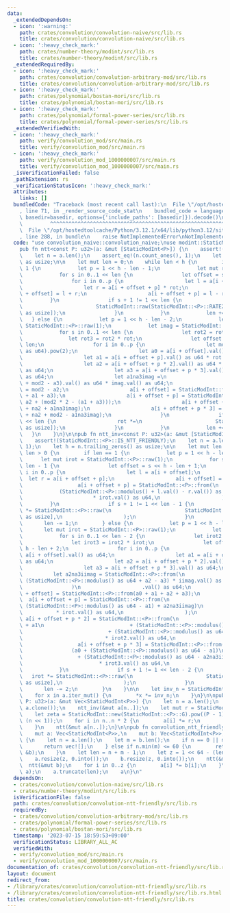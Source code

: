 ```yaml
---
data:
  _extendedDependsOn:
  - icon: ':warning:'
    path: crates/convolution/convolution-naive/src/lib.rs
    title: crates/convolution/convolution-naive/src/lib.rs
  - icon: ':heavy_check_mark:'
    path: crates/number-theory/modint/src/lib.rs
    title: crates/number-theory/modint/src/lib.rs
  _extendedRequiredBy:
  - icon: ':heavy_check_mark:'
    path: crates/convolution/convolution-arbitrary-mod/src/lib.rs
    title: crates/convolution/convolution-arbitrary-mod/src/lib.rs
  - icon: ':heavy_check_mark:'
    path: crates/polynomial/bostan-mori/src/lib.rs
    title: crates/polynomial/bostan-mori/src/lib.rs
  - icon: ':heavy_check_mark:'
    path: crates/polynomial/formal-power-series/src/lib.rs
    title: crates/polynomial/formal-power-series/src/lib.rs
  _extendedVerifiedWith:
  - icon: ':heavy_check_mark:'
    path: verify/convolution_mod/src/main.rs
    title: verify/convolution_mod/src/main.rs
  - icon: ':heavy_check_mark:'
    path: verify/convolution_mod_1000000007/src/main.rs
    title: verify/convolution_mod_1000000007/src/main.rs
  _isVerificationFailed: false
  _pathExtension: rs
  _verificationStatusIcon: ':heavy_check_mark:'
  attributes:
    links: []
  bundledCode: "Traceback (most recent call last):\n  File \"/opt/hostedtoolcache/Python/3.12.1/x64/lib/python3.12/site-packages/onlinejudge_verify/documentation/build.py\"\
    , line 71, in _render_source_code_stat\n    bundled_code = language.bundle(stat.path,\
    \ basedir=basedir, options={'include_paths': [basedir]}).decode()\n          \
    \         ^^^^^^^^^^^^^^^^^^^^^^^^^^^^^^^^^^^^^^^^^^^^^^^^^^^^^^^^^^^^^^^^^^^^^^^^^^^^^^^^^\n\
    \  File \"/opt/hostedtoolcache/Python/3.12.1/x64/lib/python3.12/site-packages/onlinejudge_verify/languages/rust.py\"\
    , line 288, in bundle\n    raise NotImplementedError\nNotImplementedError\n"
  code: "use convolution_naive::convolution_naive;\nuse modint::StaticModInt;\n\n\
    pub fn ntt<const P: u32>(a: &mut [StaticModInt<P>]) {\n    assert!(StaticModInt::<P>::IS_NTT_FRIENDLY);\n\
    \    let n = a.len();\n    assert_eq!(n.count_ones(), 1);\n    let h = n.trailing_zeros()\
    \ as usize;\n\n    let mut len = 0;\n    while len < h {\n        if h - len ==\
    \ 1 {\n            let p = 1 << h - len - 1;\n            let mut rot = StaticModInt::raw(1);\n\
    \            for s in 0..1 << len {\n                let offset = s << h - len;\n\
    \                for i in 0..p {\n                    let l = a[i + offset];\n\
    \                    let r = a[i + offset + p] * rot;\n                    a[i\
    \ + offset] = l + r;\n                    a[i + offset + p] = l - r;\n       \
    \         }\n                if s + 1 != 1 << len {\n                    rot *=\n\
    \                        StaticModInt::raw(StaticModInt::<P>::RATE2[(!s).trailing_zeros()\
    \ as usize]);\n                }\n            }\n            len += 1;\n     \
    \   } else {\n            let p = 1 << h - len - 2;\n            let mut rot =\
    \ StaticModInt::<P>::raw(1);\n            let imag = StaticModInt::<P>::raw(StaticModInt::<P>::ROOT[2]);\n\
    \            for s in 0..1 << len {\n                let rot2 = rot * rot;\n \
    \               let rot3 = rot2 * rot;\n                let offset = s << h -\
    \ len;\n                for i in 0..p {\n                    let mod2 = (StaticModInt::<P>::modulus()\
    \ as u64).pow(2);\n                    let a0 = a[i + offset].val() as u64;\n\
    \                    let a1 = a[i + offset + p].val() as u64 * rot.val() as u64;\n\
    \                    let a2 = a[i + offset + p * 2].val() as u64 * rot2.val()\
    \ as u64;\n                    let a3 = a[i + offset + p * 3].val() as u64 * rot3.val()\
    \ as u64;\n                    let a1na3imag =\n                        StaticModInt::<P>::from(a1\
    \ + mod2 - a3).val() as u64 * imag.val() as u64;\n                    let na2\
    \ = mod2 - a2;\n                    a[i + offset] = StaticModInt::from(a0 + a2\
    \ + a1 + a3);\n                    a[i + offset + p] = StaticModInt::from(a0 +\
    \ a2 + (mod2 * 2 - (a1 + a3)));\n                    a[i + offset + p * 2] = StaticModInt::from(a0\
    \ + na2 + a1na3imag);\n                    a[i + offset + p * 3] = StaticModInt::from(a0\
    \ + na2 + mod2 - a1na3imag);\n                }\n                if s + 1 != 1\
    \ << len {\n                    rot *=\n                        StaticModInt::raw(StaticModInt::<P>::RATE3[(!s).trailing_zeros()\
    \ as usize]);\n                }\n            }\n            len += 2;\n     \
    \   }\n    }\n}\n\npub fn ntt_inv<const P: u32>(a: &mut [StaticModInt<P>]) {\n\
    \    assert!(StaticModInt::<P>::IS_NTT_FRIENDLY);\n    let n = a.len();\n    assert_eq!(n.count_ones(),\
    \ 1);\n    let h = n.trailing_zeros() as usize;\n\n    let mut len = h;\n    while\
    \ len > 0 {\n        if len == 1 {\n            let p = 1 << h - len;\n      \
    \      let mut irot = StaticModInt::<P>::raw(1);\n            for s in 0..1 <<\
    \ len - 1 {\n                let offset = s << h - len + 1;\n                for\
    \ i in 0..p {\n                    let l = a[i + offset];\n                  \
    \  let r = a[i + offset + p];\n                    a[i + offset] = l + r;\n  \
    \                  a[i + offset + p] = StaticModInt::<P>::from(\n            \
    \            (StaticModInt::<P>::modulus() + l.val() - r.val()) as u64\n     \
    \                       * irot.val() as u64,\n                    );\n       \
    \         }\n                if s + 1 != 1 << len - 1 {\n                    irot\
    \ *= StaticModInt::<P>::raw(\n                        StaticModInt::<P>::IRATE2[(!s).trailing_zeros()\
    \ as usize],\n                    );\n                }\n            }\n     \
    \       len -= 1;\n        } else {\n            let p = 1 << h - len;\n     \
    \       let mut irot = StaticModInt::<P>::raw(1);\n            let iimag = StaticModInt::<P>::raw(StaticModInt::<P>::IROOT[2]);\n\
    \            for s in 0..1 << len - 2 {\n                let irot2 = irot * irot;\n\
    \                let irot3 = irot2 * irot;\n                let offset = s <<\
    \ h - len + 2;\n                for i in 0..p {\n                    let a0 =\
    \ a[i + offset].val() as u64;\n                    let a1 = a[i + offset + p].val()\
    \ as u64;\n                    let a2 = a[i + offset + p * 2].val() as u64;\n\
    \                    let a3 = a[i + offset + p * 3].val() as u64;\n          \
    \          let a2na3iimag = StaticModInt::<P>::from(\n                       \
    \ (StaticModInt::<P>::modulus() as u64 + a2 - a3) * iimag.val() as u64,\n    \
    \                )\n                    .val() as u64;\n                    a[i\
    \ + offset] = StaticModInt::<P>::from(a0 + a1 + a2 + a3);\n                  \
    \  a[i + offset + p] = StaticModInt::<P>::from(\n                        (a0 +\
    \ (StaticModInt::<P>::modulus() as u64 - a1) + a2na3iimag)\n                 \
    \           * irot.val() as u64,\n                    );\n                   \
    \ a[i + offset + p * 2] = StaticModInt::<P>::from(\n                        (a0\
    \ + a1\n                            + (StaticModInt::<P>::modulus() as u64 - a2)\n\
    \                            + (StaticModInt::<P>::modulus() as u64 - a3))\n \
    \                           * irot2.val() as u64,\n                    );\n  \
    \                  a[i + offset + p * 3] = StaticModInt::<P>::from(\n        \
    \                (a0 + (StaticModInt::<P>::modulus() as u64 - a1)\n          \
    \                  + (StaticModInt::<P>::modulus() as u64 - a2na3iimag))\n   \
    \                         * irot3.val() as u64,\n                    );\n    \
    \            }\n                if s + 1 != 1 << len - 2 {\n                 \
    \   irot *= StaticModInt::<P>::raw(\n                        StaticModInt::<P>::IRATE3[(!s).trailing_zeros()\
    \ as usize],\n                    );\n                }\n            }\n     \
    \       len -= 2;\n        }\n    }\n\n    let inv_n = StaticModInt::<P>::new(n).inv();\n\
    \    for x in a.iter_mut() {\n        *x *= inv_n;\n    }\n}\n\npub fn ntt_doubling<const\
    \ P: u32>(a: &mut Vec<StaticModInt<P>>) {\n    let n = a.len();\n    a.append(&mut\
    \ a.clone());\n    ntt_inv(&mut a[n..]);\n    let mut r = StaticModInt::new(1);\n\
    \    let zeta = StaticModInt::new(StaticModInt::<P>::G).pow((P - 1) as usize /\
    \ (n << 1));\n    for i in n..n * 2 {\n        a[i] *= r;\n        r *= zeta;\n\
    \    }\n    ntt(&mut a[n..]);\n}\n\npub fn convolution_ntt_friendly<const P: u32>(\n\
    \    mut a: Vec<StaticModInt<P>>,\n    mut b: Vec<StaticModInt<P>>,\n) -> Vec<StaticModInt<P>>\
    \ {\n    let n = a.len();\n    let m = b.len();\n    if n == 0 || m == 0 {\n \
    \       return vec![];\n    } else if n.min(m) <= 60 {\n        return convolution_naive(&a,\
    \ &b);\n    }\n    let len = n + m - 1;\n    let z = 1 << 64 - (len - 1).leading_zeros();\n\
    \    a.resize(z, 0.into());\n    b.resize(z, 0.into());\n    ntt(&mut a);\n  \
    \  ntt(&mut b);\n    for i in 0..z {\n        a[i] *= b[i];\n    }\n    ntt_inv(&mut\
    \ a);\n    a.truncate(len);\n    a\n}\n"
  dependsOn:
  - crates/convolution/convolution-naive/src/lib.rs
  - crates/number-theory/modint/src/lib.rs
  isVerificationFile: false
  path: crates/convolution/convolution-ntt-friendly/src/lib.rs
  requiredBy:
  - crates/convolution/convolution-arbitrary-mod/src/lib.rs
  - crates/polynomial/formal-power-series/src/lib.rs
  - crates/polynomial/bostan-mori/src/lib.rs
  timestamp: '2023-07-15 18:59:53+09:00'
  verificationStatus: LIBRARY_ALL_AC
  verifiedWith:
  - verify/convolution_mod/src/main.rs
  - verify/convolution_mod_1000000007/src/main.rs
documentation_of: crates/convolution/convolution-ntt-friendly/src/lib.rs
layout: document
redirect_from:
- /library/crates/convolution/convolution-ntt-friendly/src/lib.rs
- /library/crates/convolution/convolution-ntt-friendly/src/lib.rs.html
title: crates/convolution/convolution-ntt-friendly/src/lib.rs
---
```

